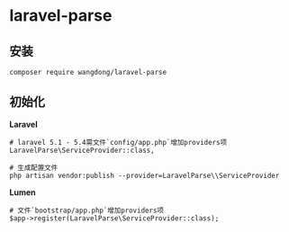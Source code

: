 # laravel-parse

## 安装
```
composer require wangdong/laravel-parse
```

## 初始化

**Laravel**
```
# laravel 5.1 - 5.4需文件`config/app.php`增加providers项
LaravelParse\ServiceProvider::class,

# 生成配置文件
php artisan vendor:publish --provider=LaravelParse\\ServiceProvider
```

**Lumen**
```
# 文件`bootstrap/app.php`增加providers项
$app->register(LaravelParse\ServiceProvider::class);
```
